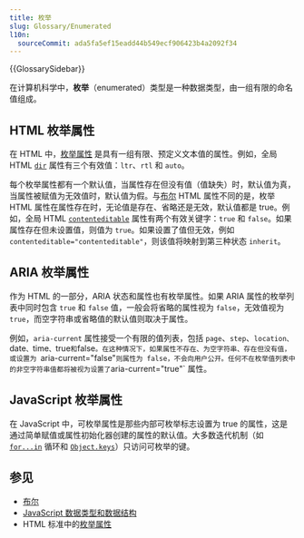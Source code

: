 ```yaml
---
title: 枚举
slug: Glossary/Enumerated
l10n:
  sourceCommit: ada5fa5ef15eadd44b549ecf906423b4a2092f34
---
```


{{GlossarySidebar}}

在计算机科学中，**枚举**（enumerated）类型是一种数据类型，由一组有限的命名值组成。

## HTML 枚举属性

在 HTML 中，[枚举属性](https://html.spec.whatwg.org/multipage/common-microsyntaxes.html#enumerated-attribute) 是具有一组有限、预定义文本值的属性。例如，全局 HTML [`dir`](/zh-CN/docs/Web/HTML/Global_attributes/dir) 属性有三个有效值：`ltr`、`rtl` 和 `auto`。

每个枚举属性都有一个默认值，当属性存在但没有值（值缺失）时，默认值为真，当属性被赋值为无效值时，默认值为假。与[布尔](/zh-CN/docs/Glossary/Boolean) HTML 属性不同的是，枚举 HTML 属性在属性存在时，无论值是存在、省略还是无效，默认值都是 true。例如，全局 HTML [`contenteditable`](/zh-CN/docs/Web/HTML/Global_attributes/contenteditable) 属性有两个有效关键字：`true` 和 `false`。如果属性存在但未设置值，则值为 `true`。如果设置了值但无效，例如 `contenteditable="contenteditable"`，则该值将映射到第三种状态 `inherit`。

## ARIA 枚举属性

作为 HTML 的一部分，ARIA 状态和属性也有枚举属性。如果 ARIA 属性的枚举列表中同时包含 `true` 和 `false` 值，一般会将省略的属性视为 `false`，无效值视为 `true`，而空字符串或省略值的默认值则取决于属性。

例如，`aria-current` 属性接受一个有限的值列表，包括 `page`、`step`、`location、`date`、`time`、`true` 和 `false`。在这种情况下，如果属性不存在、为空字符串、存在但没有值，或设置为 `aria-current="false"` 则属性为 false，不会向用户公开。任何不在枚举值列表中的非空字符串值都将被视为设置了 `aria-current="true"` 属性。

## JavaScript 枚举属性

在 JavaScript 中，可枚举属性是那些内部可枚举标志设置为 true 的属性，这是通过简单赋值或属性初始化器创建的属性的默认值。大多数迭代机制（如 [`for...in`](/zh-CN/docs/Web/JavaScript/Reference/Statements/for...in) 循环和 [`Object.keys`](/zh-CN/docs/Web/JavaScript/Reference/Global_Objects/Object/keys)）只访问可枚举的键。

## 参见

- [布尔](/zh-CN/docs/Glossary/Boolean)
- [JavaScript 数据类型和数据结构](/zh-CN/docs/Web/JavaScript/Data_structures)
- HTML 标准中的[枚举属性](https://html.spec.whatwg.org/multipage/common-microsyntaxes.html#enumerated-attribute)
